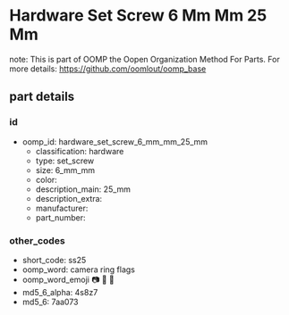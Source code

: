 # Hardware Set Screw 6 Mm Mm 25 Mm  

note: This is part of OOMP the Oopen Organization Method For Parts. For more details: https://github.com/oomlout/oomp_base

##  part details





### id
* oomp_id: hardware_set_screw_6_mm_mm_25_mm
  * classification: hardware
  * type: set_screw
  * size: 6_mm_mm
  * color: 
  * description_main: 25_mm
  * description_extra: 
  * manufacturer: 
  * part_number: 

### other_codes
* short_code: ss25
* oomp_word: camera ring flags
* oomp_word_emoji :camera: :ring: :flags:
* md5_6_alpha: 4s8z7
* md5_6: 7aa073